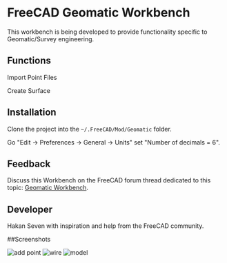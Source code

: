 # FreeCAD Geomatic Workbench
This workbench is being developed to provide functionality specific to Geomatic/Survey engineering.

## Functions
Import Point Files

Create Surface

## Installation
Clone the project into the `~/.FreeCAD/Mod/Geomatic` folder.

Go "Edit -> Preferences -> General -> Units" set "Number of decimals = 6".

## Feedback 
Discuss this Workbench on the FreeCAD forum thread dedicated to this topic: 
[Geomatic Workbench](https://forum.freecadweb.org/viewtopic.php?f=8&t=34371).

## Developer 
Hakan Seven with inspiration and help from the FreeCAD community.

##Screenshots

![add point](https://user-images.githubusercontent.com/3831435/53573360-5c2ecd80-3b7e-11e9-994e-8108d70c9ab6.png)
![wire](https://user-images.githubusercontent.com/3831435/53573372-6224ae80-3b7e-11e9-94d0-30ede898710d.png)
![model](https://user-images.githubusercontent.com/3831435/53573380-651f9f00-3b7e-11e9-90c3-f6bdafdbba83.png)
